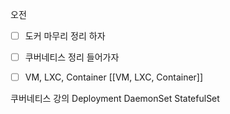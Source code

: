 오전
- [ ] 도커 마무리 정리 하자
- [ ] 쿠버네티스 정리 들어가자

- [ ] VM, LXC, Container  [[VM, LXC, Container]]


쿠버네티스 강의
Deployment
DaemonSet
StatefulSet

